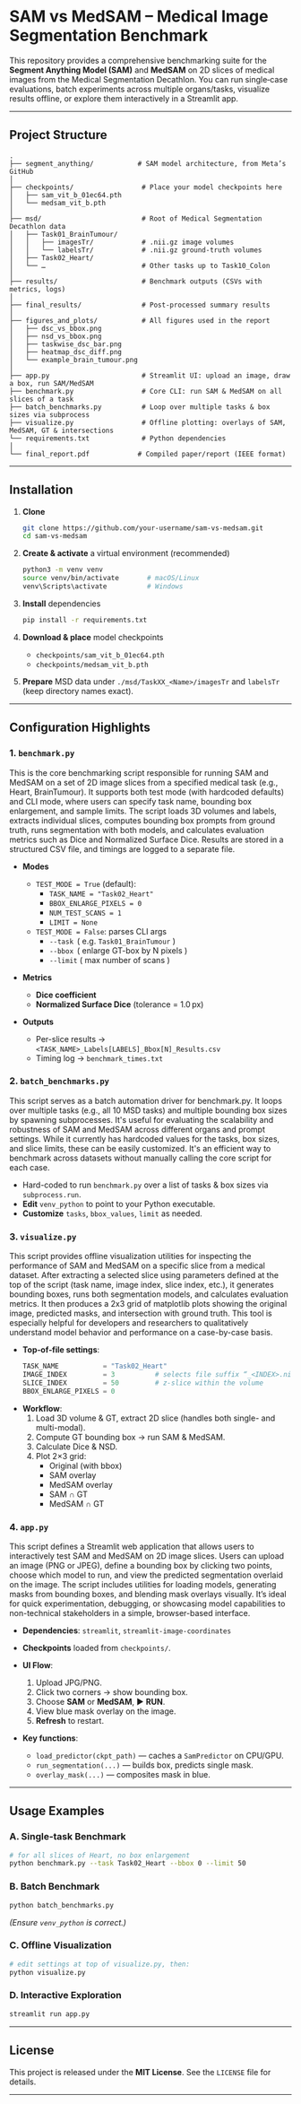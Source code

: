 # SAM vs MedSAM – Medical Image Segmentation Benchmark

This repository provides a comprehensive benchmarking suite for the **Segment Anything Model (SAM)** and **MedSAM** on 2D slices of medical images from the Medical Segmentation Decathlon. You can run single‐case evaluations, batch experiments across multiple organs/tasks, visualize results offline, or explore them interactively in a Streamlit app.

---

## Project Structure

```
.
├── segment_anything/           # SAM model architecture, from Meta’s GitHub
│
├── checkpoints/                 # Place your model checkpoints here
│   ├── sam_vit_b_01ec64.pth
│   └── medsam_vit_b.pth
│
├── msd/                         # Root of Medical Segmentation Decathlon data
│   ├── Task01_BrainTumour/
│   │   ├── imagesTr/            # .nii.gz image volumes
│   │   └── labelsTr/            # .nii.gz ground-truth volumes
│   ├── Task02_Heart/
│   └── …                        # Other tasks up to Task10_Colon
│
├── results/                     # Benchmark outputs (CSVs with metrics, logs)
│
├── final_results/               # Post-processed summary results
│
├── figures_and_plots/           # All figures used in the report
│   ├── dsc_vs_bbox.png
│   ├── nsd_vs_bbox.png
│   ├── taskwise_dsc_bar.png
│   ├── heatmap_dsc_diff.png
│   └── example_brain_tumour.png
│
├── app.py                       # Streamlit UI: upload an image, draw a box, run SAM/MedSAM
├── benchmark.py                 # Core CLI: run SAM & MedSAM on all slices of a task
├── batch_benchmarks.py          # Loop over multiple tasks & box sizes via subprocess
├── visualize.py                 # Offline plotting: overlays of SAM, MedSAM, GT & intersections
└── requirements.txt             # Python dependencies
│
└── final_report.pdf            # Compiled paper/report (IEEE format)
```

---

## Installation

1. **Clone**  
   ```bash
   git clone https://github.com/your-username/sam-vs-medsam.git
   cd sam-vs-medsam
   ```

2. **Create & activate** a virtual environment (recommended)  
   ```bash
   python3 -m venv venv
   source venv/bin/activate       # macOS/Linux
   venv\Scripts\activate          # Windows
   ```

3. **Install** dependencies  
   ```bash
   pip install -r requirements.txt
   ```

4. **Download & place** model checkpoints  
   - `checkpoints/sam_vit_b_01ec64.pth`  
   - `checkpoints/medsam_vit_b.pth`

5. **Prepare** MSD data under `./msd/TaskXX_<Name>/imagesTr` and `labelsTr` (keep directory names exact).

---

## Configuration Highlights

### 1. `benchmark.py`

This is the core benchmarking script responsible for running SAM and MedSAM on a set of 2D image slices from a specified medical task (e.g., Heart, BrainTumour). It supports both test mode (with hardcoded defaults) and CLI mode, where users can specify task name, bounding box enlargement, and sample limits. The script loads 3D volumes and labels, extracts individual slices, computes bounding box prompts from ground truth, runs segmentation with both models, and calculates evaluation metrics such as Dice and Normalized Surface Dice. Results are stored in a structured CSV file, and timings are logged to a separate file.

- **Modes**  
  - `TEST_MODE = True` (default):  
    - `TASK_NAME = "Task02_Heart"`  
    - `BBOX_ENLARGE_PIXELS = 0`  
    - `NUM_TEST_SCANS = 1`  
    - `LIMIT = None`  
  - `TEST_MODE = False`: parses CLI args  
    - `--task`  ( e.g. `Task01_BrainTumour` )  
    - `--bbox`  ( enlarge GT-box by N pixels )  
    - `--limit` ( max number of scans )

- **Metrics**  
  - **Dice coefficient**  
  - **Normalized Surface Dice** (tolerance = 1.0 px)

- **Outputs**  
  - Per-slice results → `<TASK_NAME>_Labels[LABELS]_Bbox[N]_Results.csv`  
  - Timing log → `benchmark_times.txt`

### 2. `batch_benchmarks.py`

This script serves as a batch automation driver for benchmark.py. It loops over multiple tasks (e.g., all 10 MSD tasks) and multiple bounding box sizes by spawning subprocesses. It's useful for evaluating the scalability and robustness of SAM and MedSAM across different organs and prompt settings. While it currently has hardcoded values for the tasks, box sizes, and slice limits, these can be easily customized. It's an efficient way to benchmark across datasets without manually calling the core script for each case.

- Hard-coded to run `benchmark.py` over a list of tasks & box sizes via `subprocess.run`.  
- **Edit** `venv_python` to point to your Python executable.  
- **Customize** `tasks`, `bbox_values`, `limit` as needed.

### 3. `visualize.py`

This script provides offline visualization utilities for inspecting the performance of SAM and MedSAM on a specific slice from a medical dataset. After extracting a selected slice using parameters defined at the top of the script (task name, image index, slice index, etc.), it generates bounding boxes, runs both segmentation models, and calculates evaluation metrics. It then produces a 2x3 grid of matplotlib plots showing the original image, predicted masks, and intersection with ground truth. This tool is especially helpful for developers and researchers to qualitatively understand model behavior and performance on a case-by-case basis.

- **Top‐of‐file settings**:  
  ```python
  TASK_NAME           = "Task02_Heart"
  IMAGE_INDEX         = 3          # selects file suffix “_<INDEX>.nii.gz”
  SLICE_INDEX         = 50         # z-slice within the volume
  BBOX_ENLARGE_PIXELS = 0
  ```
- **Workflow**:  
  1. Load 3D volume & GT, extract 2D slice (handles both single- and multi-modal).  
  2. Compute GT bounding box → run SAM & MedSAM.  
  3. Calculate Dice & NSD.  
  4. Plot 2×3 grid:  
     - Original (with bbox)  
     - SAM overlay  
     - MedSAM overlay  
     - SAM ∩ GT  
     - MedSAM ∩ GT

### 4. `app.py`

This script defines a Streamlit web application that allows users to interactively test SAM and MedSAM on 2D image slices. Users can upload an image (PNG or JPEG), define a bounding box by clicking two points, choose which model to run, and view the predicted segmentation overlaid on the image. The script includes utilities for loading models, generating masks from bounding boxes, and blending mask overlays visually. It’s ideal for quick experimentation, debugging, or showcasing model capabilities to non-technical stakeholders in a simple, browser-based interface.

- **Dependencies**: `streamlit`, `streamlit-image-coordinates`  
- **Checkpoints** loaded from `checkpoints/`.  
- **UI Flow**:  
  1. Upload JPG/PNG.  
  2. Click two corners → show bounding box.  
  3. Choose **SAM** or **MedSAM**, ▶️ **RUN**.  
  4. View blue mask overlay on the image.  
  5. **Refresh** to restart.

- **Key functions**:  
  - `load_predictor(ckpt_path)` — caches a `SamPredictor` on CPU/GPU.  
  - `run_segmentation(...)` — builds box, predicts single mask.  
  - `overlay_mask(...)` — composites mask in blue.  

---

## Usage Examples

### A. Single-task Benchmark

```bash
# for all slices of Heart, no box enlargement
python benchmark.py --task Task02_Heart --bbox 0 --limit 50
```

### B. Batch Benchmark

```bash
python batch_benchmarks.py
```
*(Ensure `venv_python` is correct.)*

### C. Offline Visualization

```bash
# edit settings at top of visualize.py, then:
python visualize.py
```

### D. Interactive Exploration

```bash
streamlit run app.py
```

---

## License

This project is released under the **MIT License**. See the `LICENSE` file for details.

---
